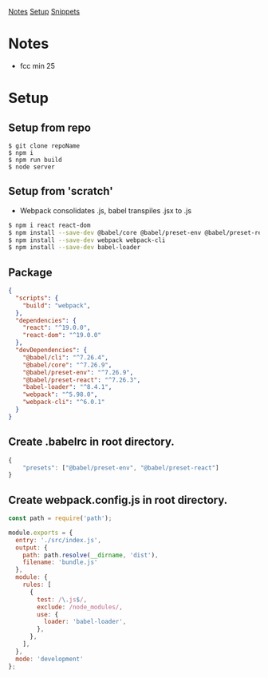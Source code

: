 [Notes](#notes)
[Setup](#setup)
[Snippets](#snippets)

# Notes
- fcc min 25

# Setup
## Setup from repo
``` she
$ git clone repoName
$ npm i
$ npm run build
$ node server
```


## Setup from 'scratch'
- Webpack consolidates .js, babel transpiles .jsx to .js
``` sh
$ npm i react react-dom
$ npm install --save-dev @babel/core @babel/preset-env @babel/preset-react @babel/cli
$ npm install --save-dev webpack webpack-cli
$ npm install --save-dev babel-loader
```


## Package
``` json
{
  "scripts": {
    "build": "webpack",
  },
  "dependencies": {
    "react": "^19.0.0",
    "react-dom": "^19.0.0"
  },
  "devDependencies": {
    "@babel/cli": "^7.26.4",
    "@babel/core": "^7.26.9",
    "@babel/preset-env": "^7.26.9",
    "@babel/preset-react": "^7.26.3",
    "babel-loader": "^8.4.1",
    "webpack": "^5.98.0",
    "webpack-cli": "^6.0.1"
  }
}
```


## Create .babelrc in root directory.
``` js
{
    "presets": ["@babel/preset-env", "@babel/preset-react"]
}
```


## Create webpack.config.js in root directory.
``` js 
const path = require('path');

module.exports = {
  entry: './src/index.js',
  output: {
    path: path.resolve(__dirname, 'dist'),
    filename: 'bundle.js'
  },
  module: {
    rules: [
      {
        test: /\.js$/,
        exclude: /node_modules/,
        use: {
          loader: 'babel-loader',
        },
      },
    ],
  },
  mode: 'development'
};
```